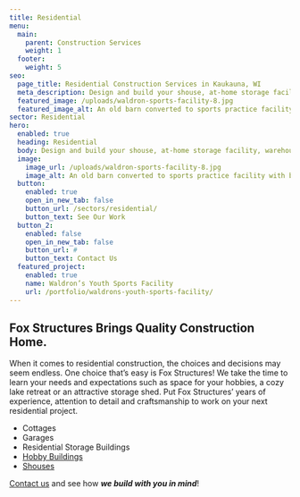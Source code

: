 ```yaml
---
title: Residential
menu:
  main:
    parent: Construction Services
    weight: 1
  footer:
    weight: 5
seo:
  page_title: Residential Construction Services in Kaukauna, WI
  meta_description: Design and build your shouse, at-home storage facility, warehouse or workshop with top-quality materials built to last.
  featured_image: /uploads/waldron-sports-facility-8.jpg
  featured_image_alt: An old barn converted to sports practice facility with blue and yellow painted basketball court and basketball hoop mounted on wall.
sector: Residential
hero: 
  enabled: true
  heading: Residential
  body: Design and build your shouse, at-home storage facility, warehouse or workshop with top-quality materials built to last.
  image: 
    image_url: /uploads/waldron-sports-facility-8.jpg
    image_alt: An old barn converted to sports practice facility with blue and yellow painted basketball court and basketball hoop mounted on wall.
  button:
    enabled: true
    open_in_new_tab: false
    button_url: /sectors/residential/
    button_text: See Our Work
  button_2:
    enabled: false
    open_in_new_tab: false
    button_url: #
    button_text: Contact Us
  featured_project: 
    enabled: true
    name: Waldron’s Youth Sports Facility
    url: /portfolio/waldrons-youth-sports-facility/
---
```


## Fox Structures Brings Quality Construction Home.
When it comes to residential construction, the choices and decisions may seem endless. One choice that’s easy is Fox Structures! We take the time to learn your needs and expectations such as space for your hobbies, a cozy lake retreat or an attractive storage shed. Put Fox Structures’ years of experience, attention to detail and craftsmanship to work on your next residential project.

- Cottages
- Garages
- Residential Storage Buildings
- [Hobby Buildings](/portfolio/waldrons-youth-sports-facility/)
- [Shouses](/resources/shouse-design-ideas/)

[Contact us](/contact/) and see how **_we build with you in mind_**!